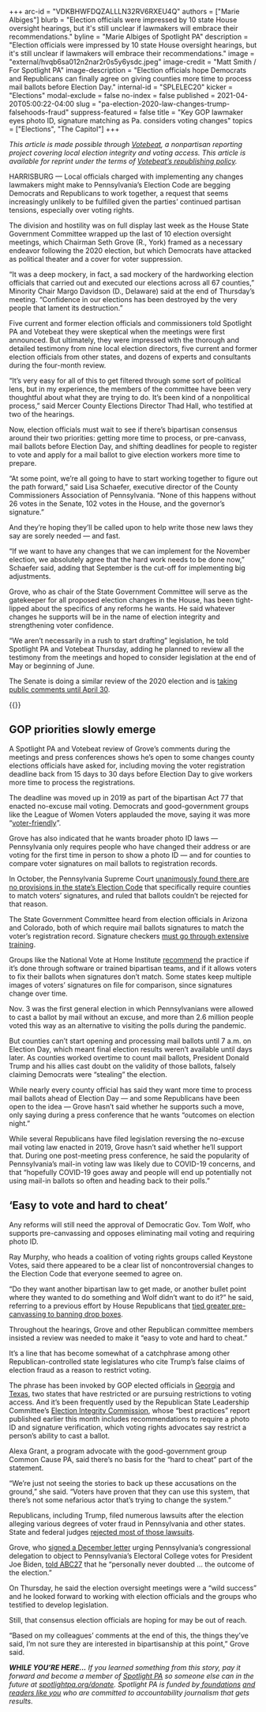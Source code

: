 +++
arc-id = "VDKBHWFDQZALLLN32RV6RXEU4Q"
authors = ["Marie Albiges"]
blurb = "Election officials were impressed by 10 state House oversight hearings, but it's still unclear if lawmakers will embrace their recommendations."
byline = "Marie Albiges of Spotlight PA"
description = "Election officials were impressed by 10 state House oversight hearings, but it's still unclear if lawmakers will embrace their recommendations."
image = "external/hvqb6sa012n2nar2r0s5y6ysdc.jpeg"
image-credit = "Matt Smith / For Spotlight PA"
image-description = "Election officials hope Democrats and Republicans can finally agree on giving counties more time to process mail ballots before Election Day."
internal-id = "SPLELEC20"
kicker = "Elections"
modal-exclude = false
no-index = false
published = 2021-04-20T05:00:22-04:00
slug = "pa-election-2020-law-changes-trump-falsehoods-fraud"
suppress-featured = false
title = "Key GOP lawmaker eyes photo ID, signature matching as Pa. considers voting changes"
topics = ["Elections", "The Capitol"]
+++

<i>This article is made possible through </i><a href="http://votebeat.org/"><i>Votebeat</i></a><i>, a nonpartisan reporting project covering local election integrity and voting access. This article is available for reprint under the terms of </i><a href="https://www.votebeat.org/pages/republishing"><i>Votebeat’s republishing policy</i></a><i>.</i>

HARRISBURG — Local officials charged with implementing any changes lawmakers might make to Pennsylvania’s Election Code are begging Democrats and Republicans to work together, a request that seems increasingly unlikely to be fulfilled given the parties’ continued partisan tensions, especially over voting rights.

The division and hostility was on full display last week as the House State Government Committee wrapped up the last of 10 election oversight meetings, which Chairman Seth Grove (R., York) framed as a necessary endeavor following the 2020 election, but which Democrats have attacked as political theater and a cover for voter suppression.

“It was a deep mockery, in fact, a sad mockery of the hardworking election officials that carried out and executed our elections across all 67 counties,” Minority Chair Margo Davidson (D., Delaware) said at the end of Thursday’s meeting. “Confidence in our elections has been destroyed by the very people that lament its destruction.”

<script src="https://www.spotlightpa.org/embed.js" async></script><div data-spl-embed-version="1" data-spl-src="https://www.spotlightpa.org/embeds/newsletter/"></div>

Five current and former election officials and commissioners told Spotlight PA and Votebeat they were skeptical when the meetings were first announced. But ultimately, they were impressed with the thorough and detailed testimony from nine local election directors, five current and former election officials from other states, and dozens of experts and consultants during the four-month review.

“It’s very easy for all of this to get filtered through some sort of political lens, but in my experience, the members of the committee have been very thoughtful about what they are trying to do. It’s been kind of a nonpolitical process,” said Mercer County Elections Director Thad Hall, who testified at two of the hearings.

Now, election officials must wait to see if there’s bipartisan consensus around their two priorities: getting more time to process, or pre-canvass, mail ballots before Election Day, and shifting deadlines for people to register to vote and apply for a mail ballot to give election workers more time to prepare.

“At some point, we’re all going to have to start working together to figure out the path forward,” said Lisa Schaefer, executive director of the County Commissioners Association of Pennsylvania. “None of this happens without 26 votes in the Senate, 102 votes in the House, and the governor’s signature.”

And they’re hoping they’ll be called upon to help write those new laws they say are sorely needed — and fast.

“If we want to have any changes that we can implement for the November election, we absolutely agree that the hard work needs to be done now,” Schaefer said, adding that September is the cut-off for implementing big adjustments.

Grove, who as chair of the State Government Committee will serve as the gatekeeper for all proposed election changes in the House, has been tight-lipped about the specifics of any reforms he wants. He said whatever changes he supports will be in the name of election integrity and strengthening voter confidence.

“We aren’t necessarily in a rush to start drafting” legislation, he told Spotlight PA and Votebeat Thursday, adding he planned to review all the testimony from the meetings and hoped to consider legislation at the end of May or beginning of June.

The Senate is doing a similar review of the 2020 election and is <a href="https://pasenelectioncommittee.com/submit-comments/">taking public comments until April 30</a>.

{{<picture src="external/z43rh0jeymryeb200mhry5vpym.jpeg" description="As chair of the State Government Committee, Rep. Seth Grove (R., York) will serve as the gatekeeper for all proposed election changes in the House." caption="As chair of the State Government Committee, Rep. Seth Grove (R., York) will serve as the gatekeeper for all proposed election changes in the House." credit="Dan Gleiter / PennLive">}} 

## GOP priorities slowly emerge

A Spotlight PA and Votebeat review of Grove’s comments during the meetings and press conferences shows he’s open to some changes county elections officials have asked for, including moving the voter registration deadline back from 15 days to 30 days before Election Day to give workers more time to process the registrations.

The deadline was moved up in 2019 as part of the bipartisan Act 77 that enacted no-excuse mail voting. Democrats and good-government groups like the League of Women Voters applauded the move, saying it was more “<a href="https://lwvccpa.org/details-of-the-new-pa-voting-law-act-77-of-2019/">voter-friendly</a>”.

Grove has also indicated that he wants broader photo ID laws — Pennsylvania only requires people who have changed their address or are voting for the first time in person to show a photo ID — and for counties to compare voter signatures on mail ballots to registration records.

In October, the Pennsylvania Supreme Court <a href="https://www.spotlightpa.org/news/2020/10/pa-mail-ballot-signatures-match-supreme-court-ruling/" target=_blank>unanimously found there are no provisions in the state’s Election Code</a> that specifically require counties to match voters’ signatures, and ruled that ballots couldn’t be rejected for that reason.

The State Government Committee heard from election officials in Arizona and Colorado, both of which require mail ballots signatures to match the voter’s registration record. Signature checkers <a href="https://www.azcleanelections.gov/election-security/the-security-of-voting-by-mail" target="_blank">must go through extensive training</a>.

Groups like the National Vote at Home Institute <a href="https://www.legis.state.pa.us/WU01/LI/TR/Transcripts/2021_0075_0001_TSTMNY.pdf">recommend</a> the practice if it’s done through software or trained bipartisan teams, and if it allows voters to fix their ballots when signatures don’t match. Some states keep multiple images of voters’ signatures on file for comparison, since signatures change over time.

<script src="https://www.spotlightpa.org/embed.js" async></script><div data-spl-embed-version="1" data-spl-src="https://www.spotlightpa.org/embeds/donate/?teaser_text=If%20you%20learned%20something%20from%20this%20report%2C%20pay%20it%20forward%20and%20become%20a%20member%20of%20Spotlight%20PA%20so%20someone%20else%20can%20in%20the%20future.&cta_text=CLICK%20TO%20CONTRIBUTE&eyebrow_text=WHILE%20YOU'RE%20HERE..."></div>

Nov. 3 was the first general election in which Pennsylvanians were allowed to cast a ballot by mail without an excuse, and more than 2.6 million people voted this way as an alternative to visiting the polls during the pandemic.

But counties can’t start opening and processing mail ballots until 7 a.m. on Election Day, which meant final election results weren’t available until days later. As counties worked overtime to count mail ballots, President Donald Trump and his allies cast doubt on the validity of those ballots, falsely claiming Democrats were “stealing” the election.

While nearly every county official has said they want more time to process mail ballots ahead of Election Day — and some Republicans have been open to the idea — Grove hasn’t said whether he supports such a move, only saying during a press conference that he wants “outcomes on election night.”

While several Republicans have filed legislation reversing the no-excuse mail voting law enacted in 2019, Grove hasn’t said whether he’ll support that. During one post-meeting press conference, he said the popularity of Pennsylvania’s mail-in voting law was likely due to COVID-19 concerns, and that “hopefully COVID-19 goes away and people will end up potentially not using mail-in ballots so often and heading back to their polls.”

## ‘Easy to vote and hard to cheat’

Any reforms will still need the approval of Democratic Gov. Tom Wolf, who supports pre-canvassing and opposes eliminating mail voting and requiring photo ID.

Ray Murphy, who heads a coalition of voting rights groups called Keystone Votes, said there appeared to be a clear list of noncontroversial changes to the Election Code that everyone seemed to agree on.

“Do they want another bipartisan law to get made, or another bullet point where they wanted to do something and Wolf didn’t want to do it?” he said, referring to a previous effort by House Republicans that <a href="https://www.spotlightpa.org/news/2020/11/pennsylvania-election-2020-counting-results-delays-mail-ballots/">tied greater pre-canvassing to banning drop boxes</a>.

Throughout the hearings, Grove and other Republican committee members insisted a review was needed to make it “easy to vote and hard to cheat.”

It’s a line that has become somewhat of a catchphrase among other Republican-controlled state legislatures who cite Trump’s false claims of election fraud as a reason to restrict voting.

The phrase has been invoked by GOP elected officials in <a href="https://radio.foxnews.com/2021/03/29/georgia-governor-brian-kemp-defends-new-election-reform-bill/">Georgia</a> and <a href="https://cbsaustin.com/news/local/texas-could-see-economic-backlash-if-voting-integrity-laws-pass">Texas</a>, two states that have restricted or are pursuing restrictions to voting access. And it’s been frequently used by the Republican State Leadership Committee’s <a href="https://web.archive.org/web/20210406204625/https://rslc.gop/rslc-election-integrity-commission-releases-best-practices-for-making-it-easier-to-vote-and-harder-to-cheat/">Election Integrity Commission</a>, whose “best practices” report published earlier this month includes recommendations to require a photo ID and signature verification, which voting rights advocates say restrict a person’s ability to cast a ballot.

Alexa Grant, a program advocate with the good-government group Common Cause PA, said there’s no basis for the “hard to cheat” part of the statement.

“We’re just not seeing the stories to back up these accusations on the ground,” she said. “Voters have proven that they can use this system, that there’s not some nefarious actor that’s trying to change the system.”

Republicans, including Trump, filed numerous lawsuits after the election alleging various degrees of voter fraud in Pennsylvania and other states. State and federal judges <a href="https://www.reuters.com/article/uk-factcheck-courts-election/fact-check-courts-have-dismissed-multiple-lawsuits-of-alleged-electoral-fraud-presented-by-trump-campaign-idUSKBN2AF1G1">rejected most of those lawsuits</a>.

Grove, who <a href="https://www.spotlightpa.org/news/2020/12/pennsylvania-electors-republican-reject-congress-bryan-cutler/" target=_blank>signed a December letter</a> urging Pennsylvania’s congressional delegation to object to Pennsylvania’s Electoral College votes for President Joe Biden, <a href="https://web.archive.org/web/20220207121529/http://www.pahousegopnews.com/AttachedFiles/12.04.20%20Congress%20Election%202020%20(002).pdf">told ABC27</a> that he “personally never doubted … the outcome of the election.”

On Thursday, he said the election oversight meetings were a “wild success” and he looked forward to working with election officials and the groups who testified to develop legislation.

Still, that consensus election officials are hoping for may be out of reach.

“Based on my colleagues’ comments at the end of this, the things they’ve said, I’m not sure they are interested in bipartisanship at this point,” Grove said.

<i><b>WHILE YOU’RE HERE...</b></i><i> If you learned something from this story, pay it forward and become a member of </i><a href="https://www.spotlightpa.org/"><i>Spotlight PA</i></a><i> so someone else can in the future at </i><a href="http://spotlightpa.org/donate"><i>spotlightpa.org/donate</i></a><i>. Spotlight PA is funded by</i><a href="https://www.spotlightpa.org/support"><i> foundations</i></a><i> </i><a href="https://www.spotlightpa.org/support"><i>and readers like you</i></a><i> who are committed to accountability journalism that gets results.</i>

<script src="https://www.spotlightpa.org/embed.js" async></script><div data-spl-embed-version="1" data-spl-src="https://www.spotlightpa.org/embeds/tips/?tip_text=Did%20you%20vote%20by%20mail%20in%20November%20but%20plan%20to%20head%20to%20your%20polling%20place%20in%20May%3F%20Spotlight%20PA%20and%20Votebeat%20want%20to%20hear%20%3Cb%3Eabout%20how%20you%20plan%20to%20cast%20your%20ballot%20this%20spring%3C%2Fb%3E.%20"></div>
